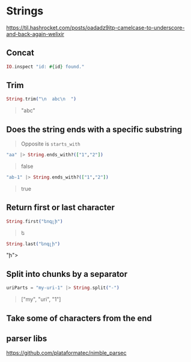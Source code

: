 # Strings

https://til.hashrocket.com/posts/oadadz9itp-camelcase-to-underscore-and-back-again-welixir

## Concat

```ex
IO.inspect "id: #{id} found."
```

## Trim

```ex
String.trim("\n  abc\n  ")
```
> "abc"

## Does the string ends with a specific substring

> Opposite is `starts_with`

```ex
"aa" |> String.ends_with?(["1","2"])
```
> false

```ex
"ab-1" |> String.ends_with?(["1","2"])
```
> true

## Return first or last character

```ex
String.first("եոգլի")
```
> ե

```ex
String.last("եոգլի")
```
"ի">

## Split into chunks by a separator

```ex
uriParts = "my-uri-1" |> String.split("-")
```
> ["my", "uri", "1"]

## Take some of characters from the end


## parser libs

https://github.com/plataformatec/nimble_parsec
